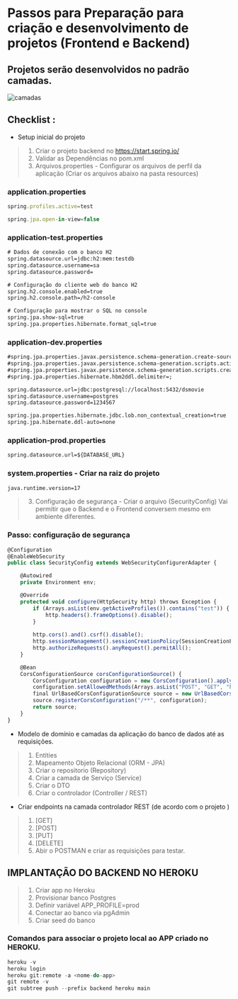 # Passos para Preparação para criação e desenvolvimento de projetos (Frontend e Backend)

## Projetos serão desenvolvidos no padrão camadas. 

![camadas](https://github.com/FrankDestro/Project-preparation/blob/main/PADRAO%20CAMADAS.png)

## Checklist :

* Setup inicial do projeto
> 1. Criar o projeto backend no https://start.spring.io/ 
> 1. Validar as Dependências no pom.xml 
> 2. Arquivos.properties - Configurar os arquivos de perfil da aplicação (Criar os arquivos abaixo na pasta resources)

### application.properties

```js
spring.profiles.active=test

spring.jpa.open-in-view=false
```

### application-test.properties

```html
# Dados de conexão com o banco H2
spring.datasource.url=jdbc:h2:mem:testdb
spring.datasource.username=sa
spring.datasource.password=

# Configuração do cliente web do banco H2
spring.h2.console.enabled=true
spring.h2.console.path=/h2-console

# Configuração para mostrar o SQL no console
spring.jpa.show-sql=true
spring.jpa.properties.hibernate.format_sql=true
```

### application-dev.properties

```html
#spring.jpa.properties.javax.persistence.schema-generation.create-source=metadata
#spring.jpa.properties.javax.persistence.schema-generation.scripts.action=create
#spring.jpa.properties.javax.persistence.schema-generation.scripts.create-target=create.sql
#spring.jpa.properties.hibernate.hbm2ddl.delimiter=;

spring.datasource.url=jdbc:postgresql://localhost:5432/dsmovie
spring.datasource.username=postgres
spring.datasource.password=1234567

spring.jpa.properties.hibernate.jdbc.lob.non_contextual_creation=true
spring.jpa.hibernate.ddl-auto=none
```

### application-prod.properties

```html
spring.datasource.url=${DATABASE_URL}
```

### system.properties - Criar na raiz do projeto 

```html
java.runtime.version=17
```

> 3. Configuração de segurança - Criar o arquivo  (SecurityConfig) Vai permitir que o Backend e o Frontend conversem mesmo em ambiente diferentes. 

### Passo: configuração de segurança

```js
@Configuration
@EnableWebSecurity
public class SecurityConfig extends WebSecurityConfigurerAdapter {

	@Autowired
	private Environment env;

	@Override
	protected void configure(HttpSecurity http) throws Exception {
		if (Arrays.asList(env.getActiveProfiles()).contains("test")) {
			http.headers().frameOptions().disable();
		}
		
		http.cors().and().csrf().disable();
		http.sessionManagement().sessionCreationPolicy(SessionCreationPolicy.STATELESS);
		http.authorizeRequests().anyRequest().permitAll();
	}

	@Bean
	CorsConfigurationSource corsConfigurationSource() {
		CorsConfiguration configuration = new CorsConfiguration().applyPermitDefaultValues();
		configuration.setAllowedMethods(Arrays.asList("POST", "GET", "PUT", "DELETE", "OPTIONS"));
		final UrlBasedCorsConfigurationSource source = new UrlBasedCorsConfigurationSource();
		source.registerCorsConfiguration("/**", configuration);
		return source;
	}
}
```

* Modelo de domínio e camadas da aplicação do banco de dados até as requisições. 
> 1. Entities 
> 2. Mapeamento Objeto Relacional (ORM - JPA)
> 3. Criar o repositorio (Repository)
> 4. Criar a camada de Serviço (Service)
> 5. Criar o DTO
> 6. Criar o controlador (Controller / REST)

* Criar endpoints na camada controlador REST (de acordo com o projeto )
> 1. [GET]
> 2. [POST]
> 3. [PUT]
> 4. [DELETE] 
> 5. Abir o POSTMAN e criar as requisições para testar. 

## IMPLANTAÇÃO DO BACKEND NO HEROKU 
> 1. Criar app no Heroku
> 2. Provisionar banco Postgres
> 3. Definir variável APP_PROFILE=prod
> 4. Conectar ao banco via pgAdmin
> 5. Criar seed do banco

### Comandos para associar o projeto local ao APP criado no HEROKU. 
```js
heroku -v
heroku login
heroku git:remote -a <nome-do-app>
git remote -v
git subtree push --prefix backend heroku main
```

